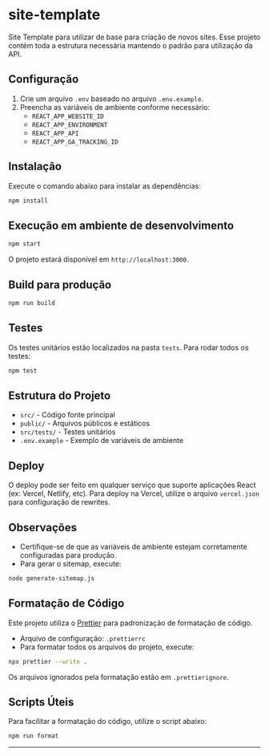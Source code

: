 # site-template

Site Template para utilizar de base para criação de novos sites.
Esse projeto contém toda a estrutura necessária mantendo o padrão para utilização da API.

## Configuração

1. Crie um arquivo `.env` baseado no arquivo `.env.example`.
2. Preencha as variáveis de ambiente conforme necessário:
   - `REACT_APP_WEBSITE_ID`
   - `REACT_APP_ENVIRONMENT`
   - `REACT_APP_API`
   - `REACT_APP_GA_TRACKING_ID`

## Instalação

Execute o comando abaixo para instalar as dependências:

```bash
npm install
```

## Execução em ambiente de desenvolvimento

```bash
npm start
```

O projeto estará disponível em `http://localhost:3000`.

## Build para produção

```bash
npm run build
```

## Testes

Os testes unitários estão localizados na pasta `tests`.
Para rodar todos os testes:

```bash
npm test
```

## Estrutura do Projeto

- `src/` - Código fonte principal
- `public/` - Arquivos públicos e estáticos
- `src/tests/` - Testes unitários
- `.env.example` - Exemplo de variáveis de ambiente

## Deploy

O deploy pode ser feito em qualquer serviço que suporte aplicações React (ex: Vercel, Netlify, etc). Para deploy na Vercel, utilize o arquivo `vercel.json` para configuração de rewrites.

## Observações

- Certifique-se de que as variáveis de ambiente estejam corretamente configuradas para produção.
- Para gerar o sitemap, execute:

```bash
node generate-sitemap.js
```

## Formatação de Código

Este projeto utiliza o [Prettier](https://prettier.io/) para padronização de formatação de código.

- Arquivo de configuração: `.prettierrc`
- Para formatar todos os arquivos do projeto, execute:

```bash
npx prettier --write .
```

Os arquivos ignorados pela formatação estão em `.prettierignore`.

## Scripts Úteis

Para facilitar a formatação do código, utilize o script abaixo:

```bash
npm run format
```

---
